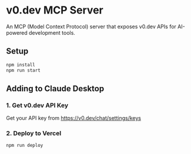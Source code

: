 # v0.dev MCP Server

An MCP (Model Context Protocol) server that exposes v0.dev APIs for AI-powered development tools.

## Setup

```bash
npm install
npm run start
```

## Adding to Claude Desktop

### 1. Get v0.dev API Key
Get your API key from https://v0.dev/chat/settings/keys

### 2. Deploy to Vercel
```bash
npm run deploy
```
